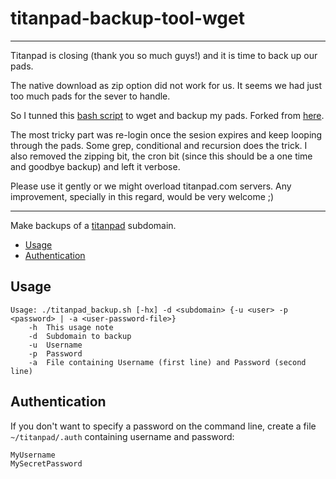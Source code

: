 # titanpad-backup-tool-wget

---

Titanpad is closing (thank you so much guys!) and it is time to back up our pads.

The native download as zip option did not work for us. It seems we had just too much pads for the sever to handle.

So I tunned this [bash script](https://github.com/AlfaSchz/titanpad-backup-tool-wget/blob/master/titanpad_backup_wget.sh) to wget and backup my pads. Forked from [here](https://github.com/domenkozar/titanpad-backup-tool/blob/master/titanpad_backup.sh).

The most tricky part was re-login once the sesion expires and keep looping through the pads. Some grep, conditional and recursion does the trick.
I also removed the zipping bit, the cron bit (since this should be a one time and goodbye backup) and left it verbose.

Please use it gently or we might overload titanpad.com servers. Any improvement, specially in this regard, would be very welcome ;)

---

Make backups of a [titanpad](https://github.com/titanpad/titanpad) subdomain.

<!-- BEGIN-MARKDOWN-TOC -->
* [Usage](#usage)
* [Authentication](#authentication)

<!-- END-MARKDOWN-TOC -->

## Usage

```
Usage: ./titanpad_backup.sh [-hx] -d <subdomain> {-u <user> -p <password> | -a <user-password-file>}
	-h	This usage note
	-d	Subdomain to backup
	-u	Username
	-p	Password
	-a	File containing Username (first line) and Password (second line)
```

## Authentication

If you don't want to specify a password on the command line, create a file `~/titanpad/.auth` containing username and password:

```
MyUsername
MySecretPassword
```
